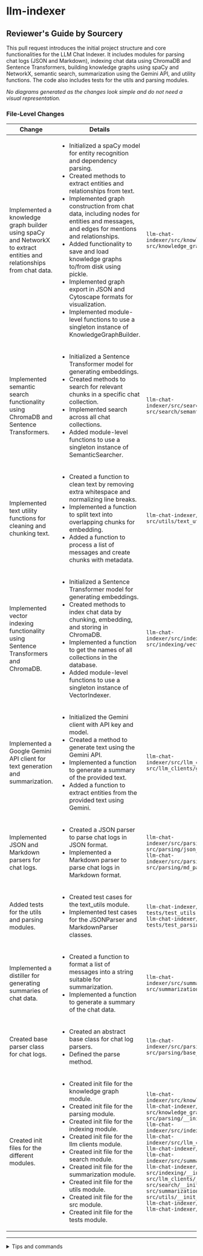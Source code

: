 # llm-indexer

## Reviewer's Guide by Sourcery

This pull request introduces the initial project structure and core functionalities for the LLM Chat Indexer. It includes modules for parsing chat logs (JSON and Markdown), indexing chat data using ChromaDB and Sentence Transformers, building knowledge graphs using spaCy and NetworkX, semantic search, summarization using the Gemini API, and utility functions. The code also includes tests for the utils and parsing modules.

_No diagrams generated as the changes look simple and do not need a visual representation._

### File-Level Changes

| Change | Details | Files |
| ------ | ------- | ----- |
| Implemented a knowledge graph builder using spaCy and NetworkX to extract entities and relationships from chat data. | <ul><li>Initialized a spaCy model for entity recognition and dependency parsing.</li><li>Created methods to extract entities and relationships from text.</li><li>Implemented graph construction from chat data, including nodes for entities and messages, and edges for mentions and relationships.</li><li>Added functionality to save and load knowledge graphs to/from disk using pickle.</li><li>Implemented graph export in JSON and Cytoscape formats for visualization.</li><li>Implemented module-level functions to use a singleton instance of KnowledgeGraphBuilder.</li></ul> | `llm-chat-indexer/src/knowledge_graph/builder.py`<br/>`src/knowledge_graph/builder.py` |
| Implemented semantic search functionality using ChromaDB and Sentence Transformers. | <ul><li>Initialized a Sentence Transformer model for generating embeddings.</li><li>Created methods to search for relevant chunks in a specific chat collection.</li><li>Implemented search across all chat collections.</li><li>Added module-level functions to use a singleton instance of SemanticSearcher.</li></ul> | `llm-chat-indexer/src/search/semantic_search.py`<br/>`src/search/semantic_search.py` |
| Implemented text utility functions for cleaning and chunking text. | <ul><li>Created a function to clean text by removing extra whitespace and normalizing line breaks.</li><li>Implemented a function to split text into overlapping chunks for embedding.</li><li>Added a function to process a list of messages and create chunks with metadata.</li></ul> | `llm-chat-indexer/src/utils/text_utils.py`<br/>`src/utils/text_utils.py` |
| Implemented vector indexing functionality using Sentence Transformers and ChromaDB. | <ul><li>Initialized a Sentence Transformer model for generating embeddings.</li><li>Created methods to index chat data by chunking, embedding, and storing in ChromaDB.</li><li>Implemented a function to get the names of all collections in the database.</li><li>Added module-level functions to use a singleton instance of VectorIndexer.</li></ul> | `llm-chat-indexer/src/indexing/vector_indexer.py`<br/>`src/indexing/vector_indexer.py` |
| Implemented a Google Gemini API client for text generation and summarization. | <ul><li>Initialized the Gemini client with API key and model.</li><li>Created a method to generate text using the Gemini API.</li><li>Implemented a function to generate a summary of the provided text.</li><li>Added a function to extract entities from the provided text using Gemini.</li></ul> | `llm-chat-indexer/src/llm_clients/gemini_client.py`<br/>`src/llm_clients/gemini_client.py` |
| Implemented JSON and Markdown parsers for chat logs. | <ul><li>Created a JSON parser to parse chat logs in JSON format.</li><li>Implemented a Markdown parser to parse chat logs in Markdown format.</li></ul> | `llm-chat-indexer/src/parsing/json_parser.py`<br/>`src/parsing/json_parser.py`<br/>`llm-chat-indexer/src/parsing/md_parser.py`<br/>`src/parsing/md_parser.py` |
| Added tests for the utils and parsing modules. | <ul><li>Created test cases for the text_utils module.</li><li>Implemented test cases for the JSONParser and MarkdownParser classes.</li></ul> | `llm-chat-indexer/tests/test_utils.py`<br/>`tests/test_utils.py`<br/>`llm-chat-indexer/tests/test_parsing.py`<br/>`tests/test_parsing.py` |
| Implemented a distiller for generating summaries of chat data. | <ul><li>Created a function to format a list of messages into a string suitable for summarization.</li><li>Implemented a function to generate a summary of the chat data.</li></ul> | `llm-chat-indexer/src/summarization/distiller.py`<br/>`src/summarization/distiller.py` |
| Created base parser class for chat logs. | <ul><li>Created an abstract base class for chat log parsers.</li><li>Defined the parse method.</li></ul> | `llm-chat-indexer/src/parsing/base_parser.py`<br/>`src/parsing/base_parser.py` |
| Created init files for the different modules. | <ul><li>Created init file for the knowledge graph module.</li><li>Created init file for the parsing module.</li><li>Created init file for the indexing module.</li><li>Created init file for the llm clients module.</li><li>Created init file for the search module.</li><li>Created init file for the summarization module.</li><li>Created init file for the utils module.</li><li>Created init file for the src module.</li><li>Created init file for the tests module.</li></ul> | `llm-chat-indexer/src/knowledge_graph/__init__.py`<br/>`llm-chat-indexer/src/parsing/__init__.py`<br/>`src/knowledge_graph/__init__.py`<br/>`src/parsing/__init__.py`<br/>`llm-chat-indexer/src/indexing/__init__.py`<br/>`llm-chat-indexer/src/llm_clients/__init__.py`<br/>`llm-chat-indexer/src/search/__init__.py`<br/>`llm-chat-indexer/src/summarization/__init__.py`<br/>`llm-chat-indexer/src/utils/__init__.py`<br/>`src/indexing/__init__.py`<br/>`src/llm_clients/__init__.py`<br/>`src/search/__init__.py`<br/>`src/summarization/__init__.py`<br/>`src/utils/__init__.py`<br/>`llm-chat-indexer/src/__init__.py`<br/>`llm-chat-indexer/tests/__init__.py` |

---

<details>
<summary>Tips and commands</summary>

#### Interacting with Sourcery

- **Trigger a new review:** Comment `@sourcery-ai review` on the pull request.
- **Continue discussions:** Reply directly to Sourcery's review comments.
- **Generate a GitHub issue from a review comment:** Ask Sourcery to create an
  issue from a review comment by replying to it. You can also reply to a
  review comment with `@sourcery-ai issue` to create an issue from it.
- **Generate a pull request title:** Write `@sourcery-ai` anywhere in the pull
  request title to generate a title at any time. You can also comment
  `@sourcery-ai title` on the pull request to (re-)generate the title at any time.
- **Generate a pull request summary:** Write `@sourcery-ai summary` anywhere in
  the pull request body to generate a PR summary at any time exactly where you
  want it. You can also comment `@sourcery-ai summary` on the pull request to
  (re-)generate the summary at any time.
- **Generate reviewer's guide:** Comment `@sourcery-ai guide` on the pull
  request to (re-)generate the reviewer's guide at any time.
- **Resolve all Sourcery comments:** Comment `@sourcery-ai resolve` on the
  pull request to resolve all Sourcery comments. Useful if you've already
  addressed all the comments and don't want to see them anymore.
- **Dismiss all Sourcery reviews:** Comment `@sourcery-ai dismiss` on the pull
  request to dismiss all existing Sourcery reviews. Especially useful if you
  want to start fresh with a new review - don't forget to comment
  `@sourcery-ai review` to trigger a new review!
- **Generate a plan of action for an issue:** Comment `@sourcery-ai plan` on
  an issue to generate a plan of action for it.

#### Customizing Your Experience

Access your [dashboard](https://app.sourcery.ai) to:
- Enable or disable review features such as the Sourcery-generated pull request
  summary, the reviewer's guide, and others.
- Change the review language.
- Add, remove or edit custom review instructions.
- Adjust other review settings.

#### Getting Help

- [Contact our support team](mailto:support@sourcery.ai) for questions or feedback.
- Visit our [documentation](https://docs.sourcery.ai) for detailed guides and information.
- Keep in touch with the Sourcery team by following us on [X/Twitter](https://x.com/SourceryAI), [LinkedIn](https://www.linkedin.com/company/sourcery-ai/) or [GitHub](https://github.com/sourcery-ai).

</details>

<!-- Generated by sourcery-ai[bot]: end review_guide -->